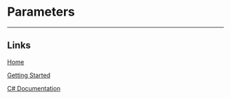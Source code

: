 # Parameters

___

## Links

[Home](https://bytechkr.github.io/BadScript2/)

[Getting Started](https://bytechkr.github.io/BadScript2/GettingStarted.html)

[C# Documentation](https://bytechkr.github.io/BadScript2/reference/index.html)